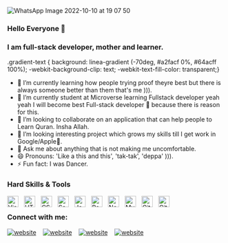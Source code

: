 
![WhatsApp Image 2022-10-10 at 19 07 50](https://user-images.githubusercontent.com/107000157/194874734-9afbf414-dcc1-4a66-a9d8-bb3c271f6614.jpeg)
### Hello Everyone 👋

### I am full-stack developer, mother and learner.
.gradient-text {
  background: linea-gradient (-70deg, #a2facf 0%, #64acff 100%);
  -webkit-background-clip: text;
  -webkit-text-fill-color: transparent;}
  
- 🔭 I’m currently learning how people trying proof theyre best but there is always someone better than them that's me ))).
- 🌱 I’m currently student at Microverse learning Fullstack developer yeah yeah I will become best Full-stack developer 🥇 because there is reason for this.
- 👯 I’m looking to collaborate on an application that can help people to Learn Quran. Insha Allah.
- 💖 I’m looking interesting project which grows my skills till I get work in Google/Apple🤤.
- 💬 Ask me about anything that is not making me uncomfortable.
- 😄 Pronouns: 'Like a this and this', 'tak-tak', 'deppa' ))).
- ⚡ Fun fact: I was Dancer.

### Hard Skills & Tools

<img align="left" alt="Visual Studio Code" width="26px" src="https://cdn.jsdelivr.net/gh/devicons/devicon/icons/vscode/vscode-original.svg" style="padding-right:10px;" />
<img align="left" alt="HTML5" width="26px" src="https://cdn.jsdelivr.net/gh/devicons/devicon/icons/html5/html5-original.svg" style="padding-right:10px;" />
<img align="left" alt="CSS3" width="26px" src="https://cdn.jsdelivr.net/gh/devicons/devicon/icons/css3/css3-original.svg" style="padding-right:10px;" />
<img align="left" alt="Sass" width="26px" src="https://cdn.jsdelivr.net/gh/devicons/devicon/icons/sass/sass-original.svg" style="padding-right:10px;" />
<img align="left" alt="JavaScript" width="26px" src="https://cdn.jsdelivr.net/gh/devicons/devicon/icons/javascript/javascript-original.svg" style="padding-right:10px;" />
<img align="left" alt="React" width="26px" src="https://cdn.jsdelivr.net/gh/devicons/devicon/icons/react/react-original.svg" style="padding-right:10px;" />
<img align="left" alt="Node.js" width="26px" src="https://cdn.jsdelivr.net/gh/devicons/devicon/icons/nodejs/nodejs-original.svg" style="padding-right:10px;" />
<img align="left" alt="MySQL" width="26px" src="https://cdn.jsdelivr.net/gh/devicons/devicon/icons/mysql/mysql-original.svg" style="padding-right:10px;" />
<img align="left" alt="Git" width="26px" src="https://cdn.jsdelivr.net/gh/devicons/devicon/icons/git/git-original.svg" style="padding-right:10px;" />
<img align="left" alt="GitHub" width="26px" src="https://user-images.githubusercontent.com/3369400/139447912-e0f43f33-6d9f-45f8-be46-2df5bbc91289.png" style="padding-right:10px;" />


<br />

### Connect with me:

[![website](./assets/twitter-light.svg )](https://twitter.com/AmreNurgul)
&nbsp;&nbsp;
[![website](./assets/linkedin-light.svg)](https://www.linkedin.com/in/amre-nurgul/)
&nbsp;&nbsp;
[![website](./assets/gmail.png)](https://mail.google.com/mail/u/0/#inbox?compose=new)
&nbsp;&nbsp;
[![website](./assets/telegram.png)](https://t.me/NurkaKerey)









